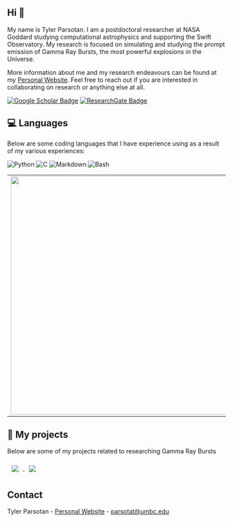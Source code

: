 ## Hi 👋

My name is Tyler Parsotan. I am a postdoctoral researcher at NASA Goddard studying computational astrophysics and supporting the Swift Observatory. My research is focused on simulating and studying the prompt emission of Gamma Ray Bursts, the most powerful explosions in the Universe.

More information about me and my research endeavours can be found at my [Personal Website](https://asd.gsfc.nasa.gov/Tyler.Parsotan/). Feel free to reach out if you are interested in collaborating on research or anything else at all.
<!--
**parsotat/parsotat** is a ✨ _special_ ✨ repository because its `README.md` (this file) appears on your GitHub profile.

Here are some ideas to get you started:

- 🔭 I’m currently working on ...
- 🌱 I’m currently learning ...
- 👯 I’m looking to collaborate on ...
- 🤔 I’m looking for help with ...
- 💬 Ask me about ...
- 📫 How to reach me: ...
- 😄 Pronouns: ...
- ⚡ Fun fact: ...
-->


[![Google Scholar Badge](https://img.shields.io/badge/Google-Scholar-lightgrey)](https://scholar.google.com/citations?user=cIxaj3MAAAAJ&hl=en)
[![ResearchGate Badge](https://img.shields.io/badge/Research-Gate-9cf)](https://www.researchgate.net/profile/Tyler-Parsotan)

## :computer: Languages
Below are some coding languages that I have experience using as a result of my various experiences:
 
<img alt="Python" src="https://img.shields.io/badge/Python%20-%2314354C.svg?&style=flat-square&logo=python&logoColor=white"/>
<img alt="C" src="https://img.shields.io/badge/C-%23239120.svg?&style=flat-square&logo=c&logoColor=white"/>
<img alt="Markdown" src="https://img.shields.io/badge/Markdown-%23000000.svg?&style=flat-square&logo=markdown&logoColor=white"/>
<img alt="Bash" src="https://img.shields.io/badge/Bash%20-%23121011.svg?&style=flat-square&logo=gnu-bash&logoColor=white"/>

<center>
  <table>
  <tr>
      <td><img width="550px" align="left" src="https://github-readme-stats.vercel.app/api?username=parsotat&show_icons=true&hide_border=true&count_private=true&layout=compact" /></td>
      <td><img width="550px" align="left" src="https://github-readme-stats.vercel.app/api/top-langs/?username=parsotat&hide=html&layout=compact" /></td>
  </tr>   
</table>
</center>

## :pushpin: My projects
Below are some of my projects related to researching Gamma Ray Bursts

<a href="https://github.com/lazzati-astro/MCRaT">
  <img align="center" style="margin: 10px;"  src="https://github-readme-stats.vercel.app/api/pin/?username=lazzati-astro&repo=MCRaT" />
</a>
<a href="https://github.com/parsotat/ProcessMCRaT">
  <img align="center" style="margin: 10px;" src="https://github-readme-stats.vercel.app/api/pin/?username=parsotat&repo=ProcessMCRaT" />
</a>

## Contact

Tyler Parsotan - [Personal Website](https://asd.gsfc.nasa.gov/Tyler.Parsotan/) - parsotat@umbc.edu
